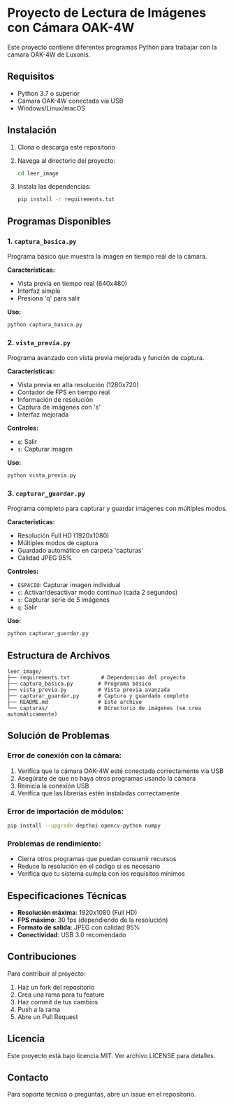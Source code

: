 # Proyecto de Lectura de Imágenes con Cámara OAK-4W

Este proyecto contiene diferentes programas Python para trabajar con la cámara OAK-4W de Luxonis.

## Requisitos

- Python 3.7 o superior
- Cámara OAK-4W conectada vía USB
- Windows/Linux/macOS

## Instalación

1. Clona o descarga este repositorio
2. Navega al directorio del proyecto:
   ```bash
   cd leer_image
   ```

3. Instala las dependencias:
   ```bash
   pip install -r requirements.txt
   ```

## Programas Disponibles

### 1. `captura_basica.py`
Programa básico que muestra la imagen en tiempo real de la cámara.

**Características:**
- Vista previa en tiempo real (640x480)
- Interfaz simple
- Presiona 'q' para salir

**Uso:**
```bash
python captura_basica.py
```

### 2. `vista_previa.py`
Programa avanzado con vista previa mejorada y función de captura.

**Características:**
- Vista previa en alta resolución (1280x720)
- Contador de FPS en tiempo real
- Información de resolución
- Captura de imágenes con 's'
- Interfaz mejorada

**Controles:**
- `q`: Salir
- `s`: Capturar imagen

**Uso:**
```bash
python vista_previa.py
```

### 3. `capturar_guardar.py`
Programa completo para capturar y guardar imágenes con múltiples modos.

**Características:**
- Resolución Full HD (1920x1080)
- Múltiples modos de captura
- Guardado automático en carpeta 'capturas'
- Calidad JPEG 95%

**Controles:**
- `ESPACIO`: Capturar imagen individual
- `c`: Activar/desactivar modo continuo (cada 2 segundos)
- `s`: Capturar serie de 5 imágenes
- `q`: Salir

**Uso:**
```bash
python capturar_guardar.py
```

## Estructura de Archivos

```
leer_image/
├── requirements.txt          # Dependencias del proyecto
├── captura_basica.py        # Programa básico
├── vista_previa.py          # Vista previa avanzada
├── capturar_guardar.py      # Captura y guardado completo
├── README.md                # Este archivo
└── capturas/                # Directorio de imágenes (se crea automáticamente)
```

## Solución de Problemas

### Error de conexión con la cámara:
1. Verifica que la cámara OAK-4W esté conectada correctamente vía USB
2. Asegúrate de que no haya otros programas usando la cámara
3. Reinicia la conexión USB
4. Verifica que las librerías estén instaladas correctamente

### Error de importación de módulos:
```bash
pip install --upgrade depthai opencv-python numpy
```

### Problemas de rendimiento:
- Cierra otros programas que puedan consumir recursos
- Reduce la resolución en el código si es necesario
- Verifica que tu sistema cumpla con los requisitos mínimos

## Especificaciones Técnicas

- **Resolución máxima**: 1920x1080 (Full HD)
- **FPS máximo**: 30 fps (dependiendo de la resolución)
- **Formato de salida**: JPEG con calidad 95%
- **Conectividad**: USB 3.0 recomendado

## Contribuciones

Para contribuir al proyecto:
1. Haz un fork del repositorio
2. Crea una rama para tu feature
3. Haz commit de tus cambios
4. Push a la rama
5. Abre un Pull Request

## Licencia

Este proyecto está bajo licencia MIT. Ver archivo LICENSE para detalles.

## Contacto

Para soporte técnico o preguntas, abre un issue en el repositorio.